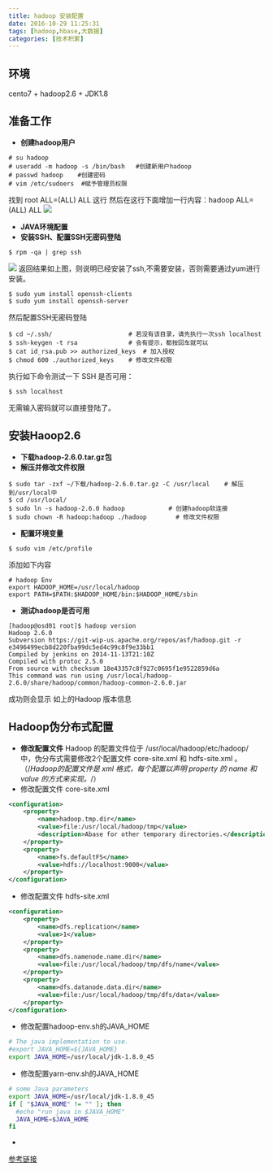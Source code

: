```yaml
---
title: hadoop 安装配置
date: 2016-10-29 11:25:31
tags: [hadoop,hbase,大数据]
categories: [技术积累]
---
```


## **环境**
cento7 + hadoop2.6 + JDK1.8
## **准备工作**
- **创建hadoop用户**
``` shell
# su hadoop
# useradd -m hadoop -s /bin/bash   #创建新用户hadoop
# passwd hadoop    #创建密码
# vim /etc/sudoers  #赋予管理员权限
```
 找到 root ALL=(ALL) ALL 这行
 然后在这行下面增加一行内容：hadoop ALL=(ALL) ALL
![](http://oflrm5g9z.bkt.clouddn.com/Image%201.png)
- **JAVA环境配置**
- **安装SSH、配置SSH无密码登陆**
``` shell
$ rpm -qa | grep ssh
```
![](http://oflrm5g9z.bkt.clouddn.com/Image%202.png)
返回结果如上图，则说明已经安装了ssh,不需要安装，否则需要通过yum进行安装。
```  shell
$ sudo yum install openssh-clients
$ sudo yum install openssh-server
```
然后配置SSH无密码登陆
``` shell
$ cd ~/.ssh/                     # 若没有该目录，请先执行一次ssh localhost
$ ssh-keygen -t rsa              # 会有提示，都按回车就可以
$ cat id_rsa.pub >> authorized_keys  # 加入授权
$ chmod 600 ./authorized_keys    # 修改文件权限
```
执行如下命令测试一下 SSH 是否可用：
``` shell
$ ssh localhost
```
无需输入密码就可以直接登陆了。

## **安装Haoop2.6**
- **下载hadoop-2.6.0.tar.gz包**
- **解压并修改文件权限**
``` shell
$ sudo tar -zxf ~/下载/hadoop-2.6.0.tar.gz -C /usr/local    # 解压到/usr/local中
$ cd /usr/local/
$ sudo ln -s hadoop-2.6.0 hadoop            # 创建hadoop软连接
$ sudo chown -R hadoop:hadoop ./hadoop        # 修改文件权限
```
- **配置环境变量**
``` shell
$ sudo vim /etc/profile
```
添加如下内容
``` vim 
# hadoop Env
export HADOOP_HOME=/usr/local/hadoop
export PATH=$PATH:$HADOOP_HOME/bin:$HADOOP_HOME/sbin
```
- **测试hadoop是否可用**
``` shell
[hadoop@osd01 root]$ hadoop version
Hadoop 2.6.0
Subversion https://git-wip-us.apache.org/repos/asf/hadoop.git -r e3496499ecb8d220fba99dc5ed4c99c8f9e33bb1
Compiled by jenkins on 2014-11-13T21:10Z
Compiled with protoc 2.5.0
From source with checksum 18e43357c8f927c0695f1e9522859d6a
This command was run using /usr/local/hadoop-2.6.0/share/hadoop/common/hadoop-common-2.6.0.jar
```
成功则会显示 如上的Hadoop 版本信息
## **Hadoop伪分布式配置**
- **修改配置文件**
Hadoop 的配置文件位于 /usr/local/hadoop/etc/hadoop/ 中，伪分布式需要修改2个配置文件 core-site.xml 和 hdfs-site.xml 。（/*Hadoop的配置文件是 xml 格式，每个配置以声明 property 的 name 和 value 的方式来实现。*/）
- 修改配置文件 core-site.xml 
``` xml
<configuration>
    <property>
        <name>hadoop.tmp.dir</name>
        <value>file:/usr/local/hadoop/tmp</value>
        <description>Abase for other temporary directories.</description>
    </property>
    <property>
        <name>fs.defaultFS</name>
        <value>hdfs://localhost:9000</value>
    </property>
</configuration>
```
- 修改配置文件 hdfs-site.xml
``` xml
<configuration>
    <property>
        <name>dfs.replication</name>
        <value>1</value>
    </property>
    <property>
        <name>dfs.namenode.name.dir</name>
        <value>file:/usr/local/hadoop/tmp/dfs/name</value>
    </property>
    <property>
        <name>dfs.datanode.data.dir</name>
        <value>file:/usr/local/hadoop/tmp/dfs/data</value>
    </property>
</configuration>
```
- 修改配置hadoop-env.sh的JAVA_HOME
```  sh
# The java implementation to use.
#export JAVA_HOME=${JAVA_HOME}
export JAVA_HOME=/usr/local/jdk-1.8.0_45
```
- 修改配置yarn-env.sh的JAVA_HOME
``` sh
# some Java parameters
export JAVA_HOME=/usr/local/jdk-1.8.0_45
if [ "$JAVA_HOME" != "" ]; then
  #echo "run java in $JAVA_HOME"
  JAVA_HOME=$JAVA_HOME
fi
```
-
[参考链接](http://www.powerxing.com/install-hadoop-in-centos/)

